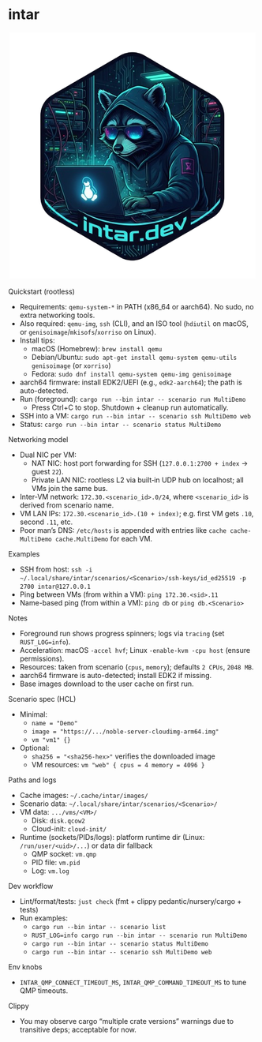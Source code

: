# intar

<div align="center">
  <img src="assets/logo.png" alt="Intar Logo">
</div>

Quickstart (rootless)
- Requirements: `qemu-system-*` in PATH (x86_64 or aarch64). No sudo, no extra networking tools.
- Also required: `qemu-img`, `ssh` (CLI), and an ISO tool (`hdiutil` on macOS, or `genisoimage`/`mkisofs`/`xorriso` on Linux).
- Install tips:
  - macOS (Homebrew): `brew install qemu`
  - Debian/Ubuntu: `sudo apt-get install qemu-system qemu-utils genisoimage` (or `xorriso`)
  - Fedora: `sudo dnf install qemu-system qemu-img genisoimage`
- aarch64 firmware: install EDK2/UEFI (e.g., `edk2-aarch64`); the path is auto-detected.
- Run (foreground): `cargo run --bin intar -- scenario run MultiDemo`
  - Press Ctrl+C to stop. Shutdown + cleanup run automatically.
- SSH into a VM: `cargo run --bin intar -- scenario ssh MultiDemo web`
- Status: `cargo run --bin intar -- scenario status MultiDemo`

Networking model
- Dual NIC per VM:
  - NAT NIC: host port forwarding for SSH (`127.0.0.1:2700 + index` -> guest `22`).
  - Private LAN NIC: rootless L2 via built‑in UDP hub on localhost; all VMs join the same bus.
- Inter-VM network: `172.30.<scenario_id>.0/24`, where `<scenario_id>` is derived from scenario name.
- VM LAN IPs: `172.30.<scenario_id>.(10 + index)`; e.g. first VM gets `.10`, second `.11`, etc.
- Poor man’s DNS: `/etc/hosts` is appended with entries like `cache cache-MultiDemo cache.MultiDemo` for each VM.

Examples
- SSH from host: `ssh -i ~/.local/share/intar/scenarios/<Scenario>/ssh-keys/id_ed25519 -p 2700 intar@127.0.0.1`
- Ping between VMs (from within a VM): `ping 172.30.<sid>.11`
 - Name-based ping (from within a VM): `ping db` or `ping db.<Scenario>`

Notes
- Foreground run shows progress spinners; logs via `tracing` (set `RUST_LOG=info`).
- Acceleration: macOS `-accel hvf`; Linux `-enable-kvm -cpu host` (ensure permissions).
- Resources: taken from scenario (`cpus`, `memory`); defaults `2 CPUs`, `2048 MB`.
- aarch64 firmware is auto-detected; install EDK2 if missing.
- Base images download to the user cache on first run.

Scenario spec (HCL)
- Minimal:
  - `name = "Demo"`
  - `image = "https://.../noble-server-cloudimg-arm64.img"`
  - `vm "vm1" {}`
- Optional:
  - `sha256 = "<sha256-hex>"` verifies the downloaded image
  - VM resources: `vm "web" { cpus = 4 memory = 4096 }`

Paths and logs
- Cache images: `~/.cache/intar/images/`
- Scenario data: `~/.local/share/intar/scenarios/<Scenario>/`
- VM data: `.../vms/<VM>/`
  - Disk: `disk.qcow2`
  - Cloud-init: `cloud-init/`
- Runtime (sockets/PIDs/logs): platform runtime dir (Linux: `/run/user/<uid>/...`) or data dir fallback
  - QMP socket: `vm.qmp`
  - PID file: `vm.pid`
  - Log: `vm.log`

Dev workflow
- Lint/format/tests: `just check` (fmt + clippy pedantic/nursery/cargo + tests)
- Run examples:
  - `cargo run --bin intar -- scenario list`
  - `RUST_LOG=info cargo run --bin intar -- scenario run MultiDemo`
  - `cargo run --bin intar -- scenario status MultiDemo`
  - `cargo run --bin intar -- scenario ssh MultiDemo web`

Env knobs
- `INTAR_QMP_CONNECT_TIMEOUT_MS`, `INTAR_QMP_COMMAND_TIMEOUT_MS` to tune QMP timeouts.

Clippy
- You may observe cargo “multiple crate versions” warnings due to transitive deps; acceptable for now.
